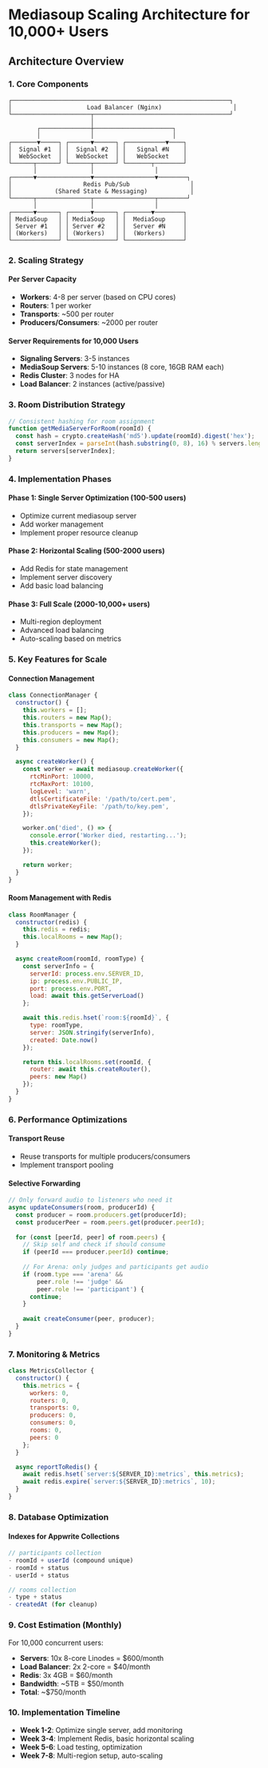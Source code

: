 # Mediasoup Scaling Architecture for 10,000+ Users

## Architecture Overview

### 1. Core Components

```
┌─────────────────────────────────────────────────────────────┐
│                     Load Balancer (Nginx)                    │
└──────────────────────┬──────────────────────────────────────┘
                       │
        ┌──────────────┼──────────────────────┐
        │              │                      │
┌───────▼─────┐ ┌──────▼──────┐ ┌───────────▼────┐
│  Signal #1  │ │  Signal #2  │ │   Signal #N    │
│  WebSocket  │ │  WebSocket  │ │   WebSocket    │
└──────┬──────┘ └──────┬──────┘ └───────┬────────┘
       │               │                 │
┌──────▼───────────────▼─────────────────▼────────┐
│                    Redis Pub/Sub                 │
│            (Shared State & Messaging)            │
└──────┬───────────────┬─────────────────┬────────┘
       │               │                 │
┌──────▼──────┐ ┌──────▼──────┐ ┌───────▼────────┐
│ MediaSoup   │ │ MediaSoup   │ │  MediaSoup     │
│ Server #1   │ │ Server #2   │ │  Server #N     │
│ (Workers)   │ │ (Workers)   │ │  (Workers)     │
└─────────────┘ └─────────────┘ └────────────────┘
```

### 2. Scaling Strategy

#### Per Server Capacity
- **Workers**: 4-8 per server (based on CPU cores)
- **Routers**: 1 per worker
- **Transports**: ~500 per router
- **Producers/Consumers**: ~2000 per router

#### Server Requirements for 10,000 Users
- **Signaling Servers**: 3-5 instances
- **MediaSoup Servers**: 5-10 instances (8 core, 16GB RAM each)
- **Redis Cluster**: 3 nodes for HA
- **Load Balancer**: 2 instances (active/passive)

### 3. Room Distribution Strategy

```javascript
// Consistent hashing for room assignment
function getMediaServerForRoom(roomId) {
  const hash = crypto.createHash('md5').update(roomId).digest('hex');
  const serverIndex = parseInt(hash.substring(0, 8), 16) % servers.length;
  return servers[serverIndex];
}
```

### 4. Implementation Phases

#### Phase 1: Single Server Optimization (100-500 users)
- Optimize current mediasoup server
- Add worker management
- Implement proper resource cleanup

#### Phase 2: Horizontal Scaling (500-2000 users)
- Add Redis for state management
- Implement server discovery
- Add basic load balancing

#### Phase 3: Full Scale (2000-10,000+ users)
- Multi-region deployment
- Advanced load balancing
- Auto-scaling based on metrics

### 5. Key Features for Scale

#### Connection Management
```javascript
class ConnectionManager {
  constructor() {
    this.workers = [];
    this.routers = new Map();
    this.transports = new Map();
    this.producers = new Map();
    this.consumers = new Map();
  }

  async createWorker() {
    const worker = await mediasoup.createWorker({
      rtcMinPort: 10000,
      rtcMaxPort: 10100,
      logLevel: 'warn',
      dtlsCertificateFile: '/path/to/cert.pem',
      dtlsPrivateKeyFile: '/path/to/key.pem',
    });

    worker.on('died', () => {
      console.error('Worker died, restarting...');
      this.createWorker();
    });

    return worker;
  }
}
```

#### Room Management with Redis
```javascript
class RoomManager {
  constructor(redis) {
    this.redis = redis;
    this.localRooms = new Map();
  }

  async createRoom(roomId, roomType) {
    const serverInfo = {
      serverId: process.env.SERVER_ID,
      ip: process.env.PUBLIC_IP,
      port: process.env.PORT,
      load: await this.getServerLoad()
    };

    await this.redis.hset(`room:${roomId}`, {
      type: roomType,
      server: JSON.stringify(serverInfo),
      created: Date.now()
    });

    return this.localRooms.set(roomId, {
      router: await this.createRouter(),
      peers: new Map()
    });
  }
}
```

### 6. Performance Optimizations

#### Transport Reuse
- Reuse transports for multiple producers/consumers
- Implement transport pooling

#### Selective Forwarding
```javascript
// Only forward audio to listeners who need it
async updateConsumers(room, producerId) {
  const producer = room.producers.get(producerId);
  const producerPeer = room.peers.get(producer.peerId);
  
  for (const [peerId, peer] of room.peers) {
    // Skip self and check if should consume
    if (peerId === producer.peerId) continue;
    
    // For Arena: only judges and participants get audio
    if (room.type === 'arena' && 
        peer.role !== 'judge' && 
        peer.role !== 'participant') {
      continue;
    }
    
    await createConsumer(peer, producer);
  }
}
```

### 7. Monitoring & Metrics

```javascript
class MetricsCollector {
  constructor() {
    this.metrics = {
      workers: 0,
      routers: 0,
      transports: 0,
      producers: 0,
      consumers: 0,
      rooms: 0,
      peers: 0
    };
  }

  async reportToRedis() {
    await redis.hset(`server:${SERVER_ID}:metrics`, this.metrics);
    await redis.expire(`server:${SERVER_ID}:metrics`, 10);
  }
}
```

### 8. Database Optimization

#### Indexes for Appwrite Collections
```javascript
// participants collection
- roomId + userId (compound unique)
- roomId + status
- userId + status

// rooms collection  
- type + status
- createdAt (for cleanup)
```

### 9. Cost Estimation (Monthly)

For 10,000 concurrent users:
- **Servers**: 10x 8-core Linodes = $600/month
- **Load Balancer**: 2x 2-core = $40/month
- **Redis**: 3x 4GB = $60/month
- **Bandwidth**: ~5TB = $50/month
- **Total**: ~$750/month

### 10. Implementation Timeline

- **Week 1-2**: Optimize single server, add monitoring
- **Week 3-4**: Implement Redis, basic horizontal scaling
- **Week 5-6**: Load testing, optimization
- **Week 7-8**: Multi-region setup, auto-scaling
